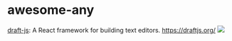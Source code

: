 # awesome-any


[draft-js](https://github.com/facebook/draft-js): A React framework for building text editors. https://draftjs.org/ ![](https://img.shields.io/github/stars/facebook/draft-js.svg)



